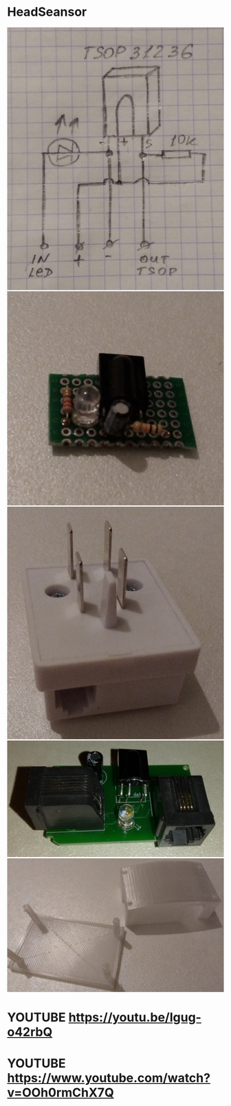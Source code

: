 # HeadSeansor

<img src = "SchemeHeadSensor.jpg"/>

<img src = "HomeMadeBoard.jpg"/>

<img src = "Socket.jpg"/>

<img src = "HeadSensorBoard.jpg"/>

<img src = "BodyHeadSensor.jpg"/>

# YOUTUBE https://youtu.be/Igug-o42rbQ

# YOUTUBE https://www.youtube.com/watch?v=OOh0rmChX7Q
